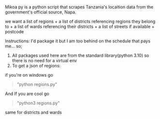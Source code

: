Mikoa py is a python script that scrapes Tanzania's locaition data from the government's official source, Napa.

we want a list of regions +
a list of districts referencing regions they belong to +
a list of wards referencing their districts +
a list of streets if available +
postcode



Instructions:
I'd package it but I am too behind on the schedule that pays me... so;
1. All packages used here are from the standard library(python 3.10) so there is no need for a virtual env 
2. To get a json of regions:

if you're on windows go


> "python regions.py" 


And If you are cool go

> "python3 regions.py"


same for districts and wards